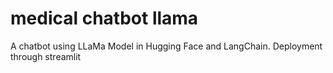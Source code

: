 # medical chatbot llama
 A chatbot using LLaMa Model in Hugging Face and LangChain. Deployment through streamlit
